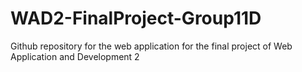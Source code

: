 # WAD2-FinalProject-Group11D
Github repository for the web application for the final project of Web Application and Development 2
